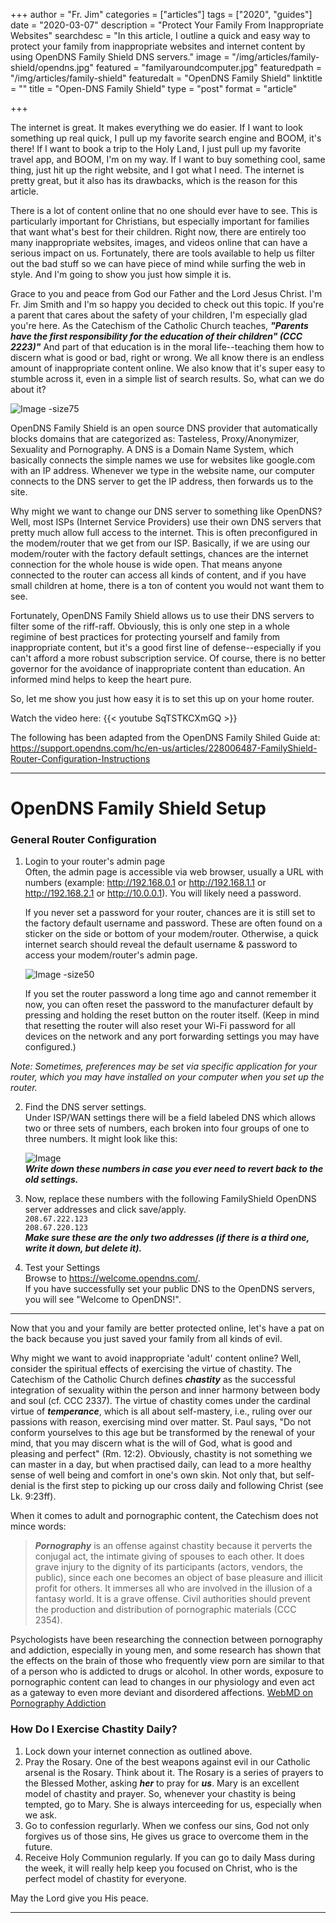+++
author = "Fr. Jim"
categories = ["articles"]
tags = ["2020", "guides"]
date = "2020-03-07"
description = "Protect Your Family From Inappropriate Websites"
searchdesc = "In this article, I outline a quick and easy way to protect your family from inappropriate websites and internet content by using OpenDNS Family Shield DNS servers."
image = "/img/articles/family-shield/opendns.jpg"
featured = "familyaroundcomputer.jpg"
featuredpath = "/img/articles/family-shield"
featuredalt = "OpenDNS Family Shield"
linktitle = ""
title = "Open-DNS Family Shield"
type = "post"
format = "article"

+++

The internet is great. It makes everything we do easier. If I want to look something up real quick, I pull up my favorite search engine and BOOM, it's there! If I want to book a trip to the Holy Land, I just pull up my favorite travel app, and BOOM, I'm on my way. If I want to buy something cool, same thing, just hit up the right website, and I got what I need. The internet is pretty great, but it also has its drawbacks, which is the reason for this article.

There is a lot of content online that no one should ever have to see. This is particularly important for Christians, but especially important for families that want what's best for their children. Right now, there are entirely too many inappropriate websites, images, and videos online that can have a serious impact on us. Fortunately, there are tools available to help us filter out the bad stuff so we can have piece of mind while surfing the web in style. And I'm going to show you just how simple it is.

Grace to you and peace from God our Father and the Lord Jesus Christ. I'm Fr. Jim Smith and I'm so happy you decided to check out this topic. If you're a parent that cares about the safety of your children, I'm especially glad you're here. As the Catechism of the Catholic Church teaches, **_"Parents have the first responsibility for the education of their children" (CCC 2223)"_** And part of that education is in the moral life--teaching them how to discern what is good or bad, right or wrong. We all know there is an endless amount of inappropriate content online. We also know that it's super easy to stumble across it, even in a simple list of search results. So, what can we do about it?

![Image -size75](/img/articles/family-shield/opendns.jpg#center)  

OpenDNS Family Shield is an open source DNS provider that automatically blocks domains that are categorized as: Tasteless, Proxy/Anonymizer, Sexuality and Pornography. A DNS is a Domain Name System, which basically connects the simple names we use for websites like google.com with an IP address. Whenever we type in the website name, our computer connects to the DNS server to get the IP address, then forwards us to the site.

Why might we want to change our DNS server to something like OpenDNS? Well, most ISPs (Internet Service Providers) use their own DNS servers that pretty much allow full access to the internet. This is often preconfigured in the modem/router that we get from our ISP. Basically, if we are using our modem/router with the factory default settings, chances are the internet connection for the whole house is wide open. That means anyone connected to the router can access all kinds of content, and if you have small children at home, there is a ton of content you would not want them to see.

Fortunately, OpenDNS Family Shield allows us to use their DNS servers to filter some of the riff-raff. Obviously, this is only one step in a whole regimine of best practices for protecting yourself and family from inappropriate content, but it's a good first line of defense--especially if you can't afford a more robust subscription service. Of course, there is no better governor for the avoidance of inappropriate content than education. An informed mind helps to keep the heart pure.

So, let me show you just how easy it is to set this up on your home router.

Watch the video here:
{{< youtube SqTSTKCXmGQ >}}

The following has been adapted from the OpenDNS Family Shiled Guide at: https://support.opendns.com/hc/en-us/articles/228006487-FamilyShield-Router-Configuration-Instructions

---

# OpenDNS Family Shield Setup  

### General Router Configuration  

1. Login to your router's admin page  
Often, the admin page is accessible via web browser, usually a URL with numbers (example: http://192.168.0.1 or http://192.168.1.1 or http://192.168.2.1 or http://10.0.0.1). You will likely need a password.

   If you never set a password for your router, chances are it is still set to the factory default username and password. These are often found on a sticker on the side or bottom of your modem/router. Otherwise, a quick internet search should reveal the default username & password to access your modem/router's admin page.

   ![Image -size50](/img/articles/family-shield/netgear.png)

   If you set the router password a long time ago and cannot remember it now, you can often reset the password to the manufacturer default by pressing and holding the reset button on the router itself. (Keep in mind that resetting the router will also reset your Wi-Fi password for all devices on the network and any port forwarding settings you may have configured.)

*Note: Sometimes, preferences may be set via specific application for your router, which you may have installed on your computer when you set up the router.*

2. Find the DNS server settings.  
Under ISP/WAN settings there will be a field labeled DNS which allows two or three sets of numbers, each broken into four groups of one to three numbers. It might look like this:

   ![Image](/img/articles/family-shield/genericDNSfields.jpg)  
   _**Write down these numbers in case you ever need to revert back to the old settings.**_
3. Now, replace these numbers with the following FamilyShield OpenDNS server addresses and click save/apply.  
`208.67.222.123`  
`208.67.220.123`  
_**Make sure these are the only two addresses (if there is a third one, write it down, but delete it).**_
 
4. Test your Settings  
Browse to https://welcome.opendns.com/.  
If you have successfully set your public DNS to the OpenDNS servers, you will see "Welcome to OpenDNS!".
---
Now that you and your family are better protected online, let's have a pat on the back because you just saved your family from all kinds of evil.

Why might we want to avoid inappropriate 'adult' content online? Well, consider the spiritual effects of exercising the virtue of chastity. The Catechism of the Catholic Church defines _**chastity**_ as the successful integration of sexuality within the person and inner harmony between body and soul (cf. CCC 2337). The virtue of chastity comes under the cardinal virtue of _**temperance**_, which is all about self-mastery, i.e., ruling over our passions with reason, exercising mind over matter. St. Paul says, "Do not conform yourselves to this age but be transformed by the renewal of your mind, that you may discern what is the will of God, what is good and pleasing and perfect" (Rm. 12:2). Obviously, chastity is not something we can master in a day, but when practised daily, can lead to a more healthy sense of well being and comfort in one's own skin. Not only that, but self-denial is the first step to picking up our cross daily and following Christ (see Lk. 9:23ff).

When it comes to adult and pornographic content, the Catechism does not mince words:
> _**Pornography**_ is an offense against chastity because it perverts the conjugal act, the intimate giving of spouses to each other. It does grave injury to the dignity of its participants (actors, vendors, the public), since each one becomes an object of base pleasure and illicit profit for others. It immerses all who are involved in the illusion of a fantasy world. It is a grave offense. Civil authorities should prevent the production and distribution of pornographic materials (CCC 2354).

Psychologists have been researching the connection between pornography and addiction, especially in young men, and some research has shown that the effects on the brain of those who frequently view porn are similar to that of a person who is addicted to drugs or alcohol. In other words, exposure to pornographic content can lead to changes in our physiology and even act as a gateway to even more deviant and disordered affections. [WebMD on Pornography Addiction](https://www.webmd.com/sex/porn-addiction-possible#1)

### How Do I Exercise Chastity Daily?

1. Lock down your internet connection as outlined above.
2. Pray the Rosary. One of the best weapons against evil in our Catholic arsenal is the Rosary. Think about it. The Rosary is a series of prayers to the Blessed Mother, asking _**her**_ to pray for _**us**_. Mary is an excellent model of chastity and prayer. So, whenever your chastity is being tempted, go to Mary. She is always interceeding for us, especially when we ask.
3. Go to confession regurlarly. When we confess our sins, God not only forgives us of those sins, He gives us grace to overcome them in the future.
4. Receive Holy Communion regularly. If you can go to daily Mass during the week, it will really help keep you focused on Christ, who is the perfect model of chastity for everyone.

May the Lord give you His peace.

---